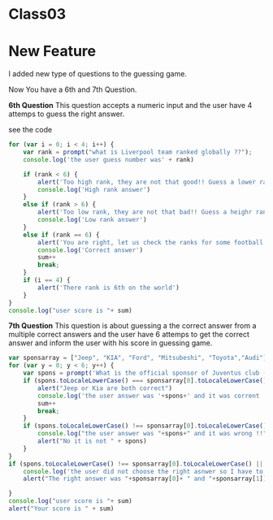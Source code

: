 # Class03

# New Feature

I added new type of questions to the guessing game.

Now You have a 6th and 7th Question.

**6th Question**
This question accepts a numeric input and the user have 4 attemps to guess the right answer.

see the code

```javascript
for (var i = 0; i < 4; i++) {
    var rank = prompt("what is Liverpool team ranked globally ??");
    console.log('the user guess number was' + rank)

    if (rank < 6) {
        alert('Too high rank, they are not that good!! Guess a lower rank, let us try again!! ')
        console.log('High rank answer')
    }
    else if (rank > 6) {
        alert('Too low rank, they are not that bad!! Guess a heighr rank, let us try again!! ')
        console.log('Low rank answer')
    }
    else if (rank == 6) {
        alert('You are right, let us check the ranks for some football clubs togather !!')
        console.log('Correct answer')
        sum++
        break;
    }
    if (i == 4) {
        alert('There rank is 6th on the world')
    }
}
console.log("user score is "+ sum)
```


**7th Question**
This question is about guessing a the correct answer from a multiple correct answers and the user have 6 attemps to get the correct answer and inform the user with his score in guessing game.

```javascript
var sponsarray = ["Jeep", "KIA", "Ford", "Mitsubeshi", "Toyota","Audi"];
for (var y = 0; y < 6; y++) {
    var spons = prompt('What is the official sponsor of Juventus club (Please choose one of those brands ' + sponsarray + ' )')
    if (spons.toLocaleLowerCase() === sponsarray[0].toLocaleLowerCase() || spons.toLocaleLowerCase() === sponsarray[1].toLocaleLowerCase()) {
        alert("Jeep or Kia are both correct")
        console.log('the user answer was '+spons+' and it was corrent !!')
        sum++
        break;
    }
    if (spons.toLocaleLowerCase() !== sponsarray[0].toLocaleLowerCase() || spons.toLocaleLowerCase() !== sponsarray[1].toLocaleLowerCase()) {
        console.log("the user answer was "+spons+" and it was wrong !!")
        alert("No it is not " + spons)
    }
}
if (spons.toLocaleLowerCase() !== sponsarray[0].toLocaleLowerCase() || spons.toLocaleLowerCase() !== sponsarray[1].toLocaleLowerCase()) {
    console.log('the user did not choose the right asnwer so I have to inform him with it')
    alert("The right answer was "+sponsarray[0]+ " and "+sponsarray[1])

}
console.log("user score is "+ sum)
alert("Your score is " + sum)
```


